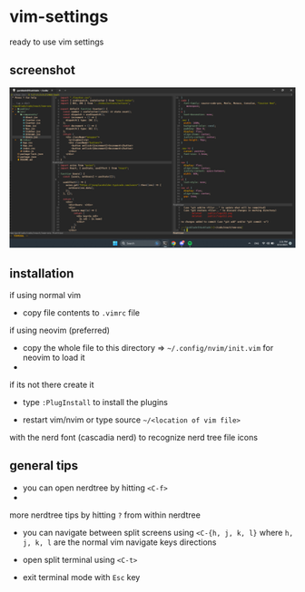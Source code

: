 # vim-settings

ready to use vim settings

## screenshot

![](./workspace.png)

## installation

if using normal vim
- copy file contents to `.vimrc` file

if using neovim (preferred)

- copy the whole file to this directory => `~/.config/nvim/init.vim` for neovim to load it
- 
if its not there create it

- type `:PlugInstall` to install the plugins

- restart vim/nvim or type source `~/<location of vim file>`

with the nerd font (cascadia nerd) to recognize nerd tree file icons

## general tips

- you can open nerdtree by hitting `<C-f>`
- 
more nerdtree tips by hitting `?` from within nerdtree

- you can navigate between split screens using `<C-{h, j, k, l}` where `h, j, k, l` are the normal vim navigate keys directions

- open split terminal using `<C-t>`

- exit terminal mode with `Esc` key
